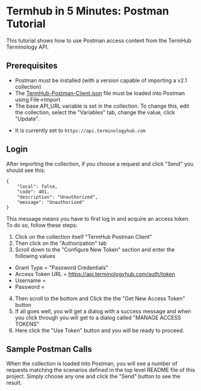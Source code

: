 Termhub in 5 Minutes: Postman Tutorial
======================================================

This tutorial shows how to use Postman access content from the TermHub Terminology API.

Prerequisites
-------------
* Postman must be installed (with a version capable of importing a v2.1 collection)
* The [TermHub-Postman-Client.json](TermHub-Postman-Client.json) file must be loaded into Postman using File->Import
* The base API_URL variable is set in the collection.  To change this, edit the collection, select the "Variables" tab, change the value, click "Update".
 - It is currently set to `https://api.terminologyhub.com`

Login
-----
After importing the collection, if you choose a request and click "Send" you should see this: 

```
{
    "local": false,
    "code": 401,
    "description": "Unauthorized",
    "message": "Unauthorized"
}
```

This message means you have to first log in and acquire an access token.  To do so, follow these steps:

1. Click on the collection itself "TermHub Postman Client"
2. Then click on the "Authorization" tab
3. Scroll down to the "Configure New Token" section and enter the following values
  - Grant Type = "Password Credentials"
  - Access Token URL = https://api.terminologyhub.com/auth/token
  - Username = <your email username>
  - Password = <your password>
4. Then scroll to the bottom and Click the the "Get New Access Token" button
5. If all goes well, you will get a dialog with a success message and when you click
   through you will get to a dialog called "MANAGE ACCESS TOKENS"
6. Here click the "Use Token" button and you will be ready to proceed.


Sample Postman Calls
-----------------
When the collection is loaded into Postman, you will see a number
of requests matching the scenarios defined in the top level README 
file of this project.  Simply choose any one and click the "Send" 
button to see the result.


